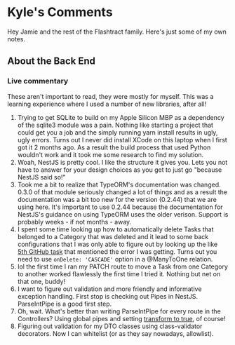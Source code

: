 # Kyle's Comments

Hey Jamie and the rest of the Flashtract family. Here's just some of my own notes.

## About the Back End

### Live commentary

These aren't important to read, they were mostly for myself. This was a learning experience where I used a number of new libraries, after all!

1. Trying to get SQLite to build on my Apple Silicon MBP as a dependency of the sqlite3 module was a pain. Nothing like starting a project that could get you a job and the simply running yarn install results in ugly, ugly errors. Turns out I never did install XCode on this laptop when I first got it 2 months ago. As a result the build process that used Python wouldn't work and it took me some research to find my solution.
2. Woah, NestJS is pretty cool. I like the structure it gives you. Lets you not have to answer for your design choices as you get to just go "because NestJS said so!"
3. Took me a bit to realize that TypeORM's documentation was changed. 0.3.0 of that module seriously changed a lot of things and as a result the documentation was a bit too new for the version (0.2.44) that we are using here. It's important to use 0.2.44 because the documentation for NestJS's guidance on using TypeORM uses the older verison. Support is probably weeks - if not months - away.
4. I spent some time looking up how to automatically delete Tasks that belonged to a Category that was deleted and it lead to some back configurations that I was only able to figure out by looking up the like [5th GitHub task](https://github.com/typeorm/typeorm/issues/1460#issuecomment-383715715) that mentioned the error I was getting. Turns out you need to use `onDelete: 'CASCADE'` option in a @ManyToOne relation.
5. lol the first time I ran my PATCH route to move a Task from one Category to another worked flawlessly the first time I tried it. Nothing but net on that one, buddy!
6. I want to figure out validation and more friendly and informative exception handling. First stop is checking out Pipes in NestJS. ParseIntPipe is a good first step.
7. Oh, wait. What's better than writing ParseIntPipe for every route in the Controllers? Using global pipes and setting [transform to true](https://docs.nestjs.com/techniques/validation#transform-payload-objects), of course!
8. Figuring out validation for my DTO classes using class-validator decorators. Now I can whitelist (or as they say nowadays, allowlist).
